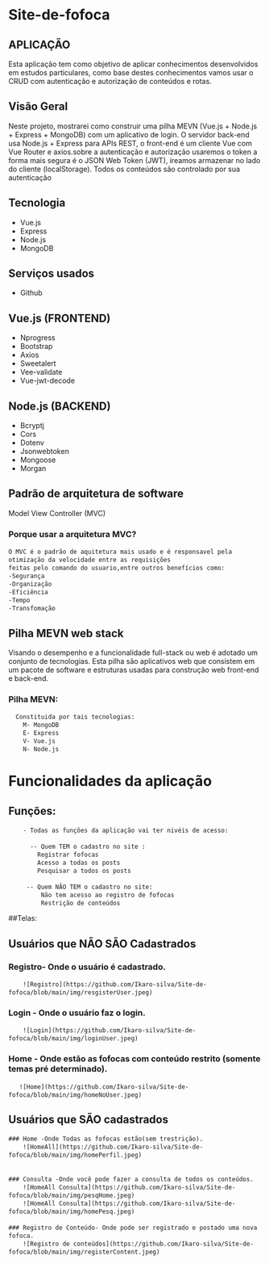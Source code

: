 # Site-de-fofoca

## APLICAÇÃO
  Esta aplicação tem como objetivo de aplicar conhecimentos desenvolvidos em estudos particulares,
  como base destes conhecimentos vamos usar o CRUD  com autenticação e autorização de conteúdos e rotas.
  
## Visão Geral

  Neste projeto, mostrarei como construir uma pilha MEVN (Vue.js + Node.js + Express + MongoDB) com um aplicativo de login. 
  O servidor back-end usa Node.js + Express para APIs REST, o front-end é um cliente Vue com Vue Router e axios.sobre a autenticação
  e autorização usaremos o token a forma mais segura é o JSON Web Token (JWT), ireamos armazenar no lado do cliente (localStorage).
  Todos os conteúdos são controlado por sua autenticação
  

## Tecnologia

  * Vue.js
  * Express
  * Node.js
  * MongoDB

## Serviços usados 

* Github

## Vue.js (FRONTEND)

  * Nprogress
  * Bootstrap
  * Axios
  * Sweetalert
  * Vee-validate
  * Vue-jwt-decode

## Node.js (BACKEND)

 * Bcryptj
 * Cors
 * Dotenv
 * Jsonwebtoken
 * Mongoose
 * Morgan
## Padrão de arquitetura de software
  Model View Controller (MVC)
  
  ### Porque usar a arquitetura MVC?
    O MVC é o padrão de aquitetura mais usado e é responsavel pela otimização da velocidade entre as requisições
    feitas pelo comando do usuario,entre outros benefícios como:
    -Segurança
    -Organização
    -Eficiência
    -Tempo
    -Transfomação
    
 ## Pilha MEVN web stack
  Visando o desempenho e a funcionalidade full-stack ou web é adotado um conjunto de tecnologias.
  Esta pilha são aplicativos web que consistem em um pacote de software e estruturas usadas para 
  construção web front-end e back-end.
  
  ### Pilha MEVN:
      Constituida por tais tecnologias:
        M- MongoDB
        E- Express
        V- Vue.js
        N- Node.js
        
  # Funcionalidades da aplicação
  
   ## Funções:
        - Todas as funções da aplicação vai ter nivéis de acesso:
        
          -- Quem TEM o cadastro no site :
            Registrar fofocas
            Acesso a todas os posts
            Pesquisar a todos os posts
            
         -- Quem NÃO TEM o cadastro no site:
             Não tem acesso ao registro de fofocas
             Restrição de conteúdos
   
             

##Telas:

  ## Usuários que  NÃO SÃO Cadastrados
    
   ### Registro- Onde o usuário é cadastrado.
        ![Registro](https://github.com/Ikaro-silva/Site-de-fofoca/blob/main/img/resgisterUser.jpeg)  
    
   ### Login - Onde o usuário faz o login.
        ![Login](https://github.com/Ikaro-silva/Site-de-fofoca/blob/main/img/loginUser.jpeg)
        
   ### Home - Onde estão as fofocas com conteúdo restrito (somente temas pré determinado).
       ![Home](https://github.com/Ikaro-silva/Site-de-fofoca/blob/main/img/homeNoUser.jpeg)
  
 ## Usuários que SÃO cadastrados
    
    ### Home -Onde Todas as fofocas estão(sem trestrição).
        ![HomeAll](https://github.com/Ikaro-silva/Site-de-fofoca/blob/main/img/homePerfil.jpeg)
        
    
    ### Consulta -Onde você pode fazer a consulta de todos os conteúdos.
        ![HomeAll Consulta](https://github.com/Ikaro-silva/Site-de-fofoca/blob/main/img/pesqHome.jpeg)
        ![HomeAll Consulta](https://github.com/Ikaro-silva/Site-de-fofoca/blob/main/img/homePesq.jpeg)
        
    ### Registro de Conteúdo- Onde pode ser registrado e postado uma nova fofoca.
        ![Registro de conteúdos](https://github.com/Ikaro-silva/Site-de-fofoca/blob/main/img/registerContent.jpeg)
        
        
        
  
        
        
        

